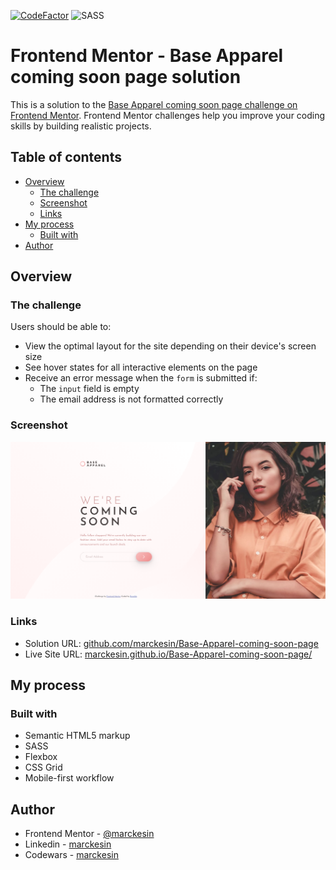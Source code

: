 [![CodeFactor](https://www.codefactor.io/repository/github/marckesin/base-apparel-coming-soon-page/badge)](https://www.codefactor.io/repository/github/marckesin/base-apparel-coming-soon-page) ![SASS](https://img.shields.io/badge/SASS-hotpink.svg?style=flat&logo=SASS&logoColor=white)

# Frontend Mentor - Base Apparel coming soon page solution

This is a solution to the [Base Apparel coming soon page challenge on Frontend Mentor](https://www.frontendmentor.io/challenges/base-apparel-coming-soon-page-5d46b47f8db8a7063f9331a0). Frontend Mentor challenges help you improve your coding skills by building realistic projects.

## Table of contents

- [Overview](#overview)
  - [The challenge](#the-challenge)
  - [Screenshot](#screenshot)
  - [Links](#links)
- [My process](#my-process)
  - [Built with](#built-with)
- [Author](#author)

## Overview

### The challenge

Users should be able to:

- View the optimal layout for the site depending on their device's screen size
- See hover states for all interactive elements on the page
- Receive an error message when the `form` is submitted if:
  - The `input` field is empty
  - The email address is not formatted correctly

### Screenshot

![](./screenshot.png)

### Links

- Solution URL: [github.com/marckesin/Base-Apparel-coming-soon-page](https://github.com/marckesin/Base-Apparel-coming-soon-page)
- Live Site URL: [marckesin.github.io/Base-Apparel-coming-soon-page/](https://marckesin.github.io/Base-Apparel-coming-soon-page/)

## My process

### Built with

- Semantic HTML5 markup
- SASS
- Flexbox
- CSS Grid
- Mobile-first workflow

## Author

- Frontend Mentor - [@marckesin](https://www.frontendmentor.io/profile/marckesin)
- Linkedin - [marckesin](https://www.linkedin.com/in/marckesin)
- Codewars - [marckesin](https://www.codewars.com/users/marckesin)
